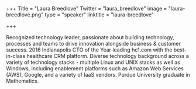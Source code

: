 +++
Title = "Laura Breedlove"
Twitter = "laura_breedlove"
image = "laura-breedlove.png"
type = "speaker"
linktitle = "laura-breedlove"

+++

Recognized technology leader, passionate about building technology,
processes and teams to drive innovation alongside business & customer
success. 2016 Indianapolis CTO of the Year leading hc1.com with the
best-in-class healthcare CRM platform. Diverse technology background
across a variety of technology stacks - multiple Linux and UNIX stacks
as well as Windows, including enablement platforms such as Amazon Web
Services (AWS), Google, and a variety of IaaS vendors. Purdue University
graduate in Mathematics.
